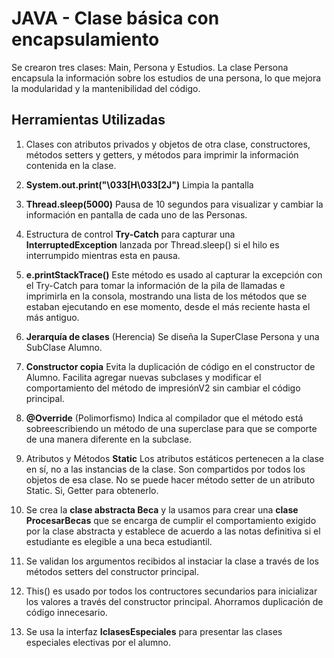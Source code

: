 # JAVA - Clase básica con encapsulamiento
Se crearon tres clases: Main, Persona y Estudios. La clase Persona encapsula la información sobre los estudios de una persona, lo que mejora la modularidad y la mantenibilidad del código.

## Herramientas Utilizadas
1. Clases con atributos privados y objetos de otra clase, constructores, métodos setters y getters, y métodos para imprimir la información contenida en la clase.

2. **System.out.print("\033[H\033[2J")** Limpia la pantalla

3. **Thread.sleep(5000)** Pausa de 10 segundos para visualizar y cambiar la información en pantalla de cada uno de las Personas.

4. Estructura de control **Try-Catch** para capturar una **InterruptedException** lanzada por Thread.sleep() si el hilo es interrumpido mientras esta en pausa.

6. **e.printStackTrace()** Este método es usado al capturar la excepción con el Try-Catch para tomar la información de la pila de llamadas e imprimirla en la consola, mostrando una lista de los métodos que se estaban ejecutando en ese momento, desde el más reciente hasta el más antiguo.

7. **Jerarquía de clases** (Herencia) Se diseña la SuperClase Persona y una SubClase Alumno.

8. **Constructor copia** Evita la duplicación de código en el constructor de Alumno. Facilita agregar nuevas subclases y modificar el comportamiento del método de impresiónV2 sin cambiar el código principal.

9. **@Override** (Polimorfismo) Indica al compilador que el método está sobreescribiendo un método de una superclase para que se comporte de una manera diferente en la subclase.

10. Atributos y Métodos **Static** Los atributos estáticos pertenecen a la clase en sí, no a las instancias de la clase. Son compartidos por todos los objetos de esa clase. No se puede hacer método setter de un atributo Static. Si, Getter para obtenerlo.

11. Se crea la **clase abstracta Beca** y la usamos para crear una **clase ProcesarBecas** que se encarga de cumplir el comportamiento exigido por la clase abstracta y establece de acuerdo a las notas definitiva si el estudiante es elegible a una beca estudiantil.

12. Se validan los argumentos recibidos al instaciar la clase a través de los métodos setters del constructor principal.

13. This() es usado por todos los contructores secundarios para inicializar los valores a través del constructor principal. Ahorramos duplicación de código innecesario.

14. Se usa la interfaz **IclasesEspeciales** para presentar las clases especiales electivas por el alumno.
